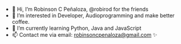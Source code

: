 - 👋 Hi, I’m Robinson C Peñaloza, @robirod for the friends
- 👀 I’m interested in Developer, Audioprogramming and make better coffee.
- 🌱 I’m currently learning Python, Java and JavaScript
- 📫 Contact me via email: robinsoncpenaloza@gmail.com ✨ 

<!---
robirod/robirod is a ✨ special ✨ repository because its `README.md` (this file) appears on your GitHub profile.
You can click the Preview link to take a look at your changes.
--->
